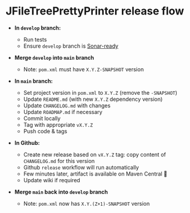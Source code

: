 # JFileTreePrettyPrinter release flow

- **In `develop` branch:**
  - Run tests
  - Ensure `develop` branch is [Sonar-ready](https://sonarcloud.io/summary/new_code?id=ComputerDaddyGuy_JFileTreePrettyPrinter&branch=develop)

- **Merge `develop` into `main` branch**
  - Note: `pom.xml` must have `X.Y.Z-SNAPSHOT` version

- **In `main` branch:**
  - Set project version in `pom.xml` to `X.Y.Z` (remove the `-SNAPSHOT`)
  - Update `README.md` (with new `X.Y.Z` dependency version)
  - Update `CHANGELOG.md` with changes
  - Update `ROADMAP.md` if necessary
  - Commit locally
  - Tag with appropriate `vX.Y.Z`
  - Push code & tags

- **In Github:**
  - Create new release based on `vX.Y.Z` tag: copy content of `CHANGELOG.md` for this version
  - Github `release` workflow will run automatically
  - Few minutes later, artifact is available on Maven Central 🎉
  - Update wiki if required

- **Merge `main` back into `develop` branch**
  - Note: `pom.xml` now has `X.Y.(Z+1)-SNAPSHOT` version